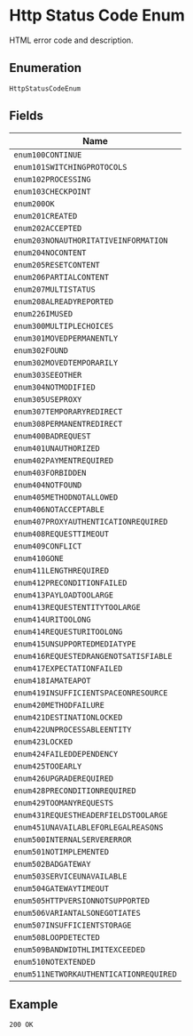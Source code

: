 
# Http Status Code Enum

HTML error code and description.

## Enumeration

`HttpStatusCodeEnum`

## Fields

| Name |
|  --- |
| `enum100CONTINUE` |
| `enum101SWITCHINGPROTOCOLS` |
| `enum102PROCESSING` |
| `enum103CHECKPOINT` |
| `enum200OK` |
| `enum201CREATED` |
| `enum202ACCEPTED` |
| `enum203NONAUTHORITATIVEINFORMATION` |
| `enum204NOCONTENT` |
| `enum205RESETCONTENT` |
| `enum206PARTIALCONTENT` |
| `enum207MULTISTATUS` |
| `enum208ALREADYREPORTED` |
| `enum226IMUSED` |
| `enum300MULTIPLECHOICES` |
| `enum301MOVEDPERMANENTLY` |
| `enum302FOUND` |
| `enum302MOVEDTEMPORARILY` |
| `enum303SEEOTHER` |
| `enum304NOTMODIFIED` |
| `enum305USEPROXY` |
| `enum307TEMPORARYREDIRECT` |
| `enum308PERMANENTREDIRECT` |
| `enum400BADREQUEST` |
| `enum401UNAUTHORIZED` |
| `enum402PAYMENTREQUIRED` |
| `enum403FORBIDDEN` |
| `enum404NOTFOUND` |
| `enum405METHODNOTALLOWED` |
| `enum406NOTACCEPTABLE` |
| `enum407PROXYAUTHENTICATIONREQUIRED` |
| `enum408REQUESTTIMEOUT` |
| `enum409CONFLICT` |
| `enum410GONE` |
| `enum411LENGTHREQUIRED` |
| `enum412PRECONDITIONFAILED` |
| `enum413PAYLOADTOOLARGE` |
| `enum413REQUESTENTITYTOOLARGE` |
| `enum414URITOOLONG` |
| `enum414REQUESTURITOOLONG` |
| `enum415UNSUPPORTEDMEDIATYPE` |
| `enum416REQUESTEDRANGENOTSATISFIABLE` |
| `enum417EXPECTATIONFAILED` |
| `enum418IAMATEAPOT` |
| `enum419INSUFFICIENTSPACEONRESOURCE` |
| `enum420METHODFAILURE` |
| `enum421DESTINATIONLOCKED` |
| `enum422UNPROCESSABLEENTITY` |
| `enum423LOCKED` |
| `enum424FAILEDDEPENDENCY` |
| `enum425TOOEARLY` |
| `enum426UPGRADEREQUIRED` |
| `enum428PRECONDITIONREQUIRED` |
| `enum429TOOMANYREQUESTS` |
| `enum431REQUESTHEADERFIELDSTOOLARGE` |
| `enum451UNAVAILABLEFORLEGALREASONS` |
| `enum500INTERNALSERVERERROR` |
| `enum501NOTIMPLEMENTED` |
| `enum502BADGATEWAY` |
| `enum503SERVICEUNAVAILABLE` |
| `enum504GATEWAYTIMEOUT` |
| `enum505HTTPVERSIONNOTSUPPORTED` |
| `enum506VARIANTALSONEGOTIATES` |
| `enum507INSUFFICIENTSTORAGE` |
| `enum508LOOPDETECTED` |
| `enum509BANDWIDTHLIMITEXCEEDED` |
| `enum510NOTEXTENDED` |
| `enum511NETWORKAUTHENTICATIONREQUIRED` |

## Example

```
200 OK
```


